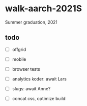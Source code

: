 # walk-aarch-2021S

Summer graduation, 2021

## todo

- [ ] offgrid
- [ ] mobile
- [ ] browser tests

- [ ] analytics koder: await Lars
- [ ] slugs: await Anne?

- [ ] concat css, optimize build